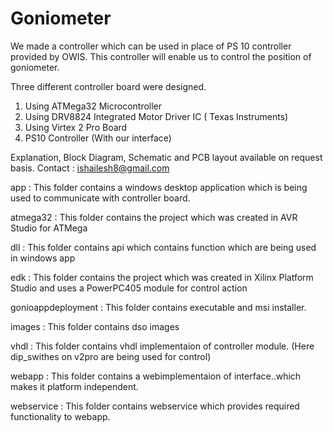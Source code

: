 Goniometer
==========

We made a controller which can be used in place of PS 10 controller provided by OWIS. This controller will enable us to control the position of goniometer.

Three different controller board were designed.
1. Using ATMega32 Microcontroller
2. Using DRV8824 Integrated Motor Driver IC ( Texas Instruments)
3. Using Virtex 2 Pro Board
4. PS10 Controller (With our interface)

Explanation, Block Diagram, Schematic and PCB layout available on request basis. 
Contact : ishailesh8@gmail.com

app : This folder contains a windows desktop application which is being used to communicate with controller board.

atmega32 : This folder contains the project which was created in AVR Studio for ATMega

dll : This folder contains api which contains function which are being used in windows app

edk : This folder contains the project which was created in Xilinx Platform Studio and uses a PowerPC405 module for control action

gonioappdeployment : This folder contains executable and msi installer.

images : This folder contains dso images 

vhdl : This folder contains vhdl implementaion of controller module. (Here dip_swithes on v2pro are being used for control)

webapp : This folder contains a webimplementaion of interface..which makes it platform independent.

webservice : This folder contains webservice which provides required functionality to webapp.
